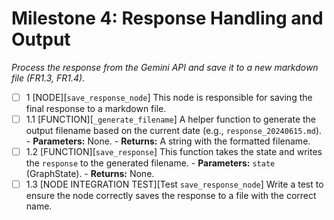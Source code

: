 # Milestone 4: Response Handling and Output

*Process the response from the Gemini API and save it to a new markdown file (FR1.3, FR1.4).*


- [ ] 1 [NODE][`save_response_node`]
    This node is responsible for saving the final response to a markdown file.
-   [ ] 1.1 [FUNCTION][`_generate_filename`]
        A helper function to generate the output filename based on the current date (e.g., `response_20240615.md`).
        - **Parameters:** None.
        - **Returns:** A string with the formatted filename.
-   [ ] 1.2 [FUNCTION][`save_response`]
        This function takes the state and writes the `response` to the generated filename.
        - **Parameters:** `state` (GraphState).
        - **Returns:** None.
-   [ ] 1.3 [NODE INTEGRATION TEST][Test `save_response_node`]
        Write a test to ensure the node correctly saves the response to a file with the correct name. 